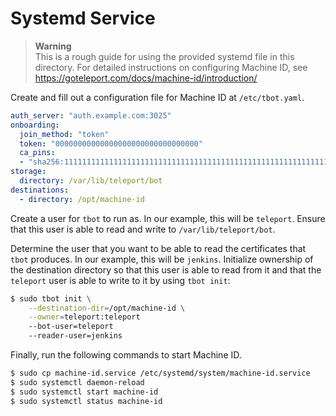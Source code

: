 # Systemd Service

> **Warning**  
> This is a rough guide for using the provided systemd file in this directory. 
> For detailed instructions on configuring Machine ID, see
> https://goteleport.com/docs/machine-id/introduction/

Create and fill out a configuration file for Machine ID at `/etc/tbot.yaml`.

```yaml
auth_server: "auth.example.com:3025"
onboarding:
  join_method: "token"
  token: "00000000000000000000000000000000"
  ca_pins:
  - "sha256:1111111111111111111111111111111111111111111111111111111111111111"
storage:
  directory: /var/lib/teleport/bot
destinations:
  - directory: /opt/machine-id
```

Create a user for `tbot` to run as. In our example, this will be `teleport`.
Ensure that this user is able to read and write to `/var/lib/teleport/bot`.

Determine the user that you want to be able to read the certificates that `tbot`
produces. In our example, this will be `jenkins`. Initialize ownership of the 
destination directory so that this user is able to read from it and that the
`teleport` user is able to write to it by using `tbot init`:

```bash
$ sudo tbot init \
    --destination-dir=/opt/machine-id \
    --owner=teleport:teleport
    --bot-user=teleport
    --reader-user=jenkins
```

Finally, run the following commands to start Machine ID.

```bash
$ sudo cp machine-id.service /etc/systemd/system/machine-id.service
$ sudo systemctl daemon-reload
$ sudo systemctl start machine-id
$ sudo systemctl status machine-id
```
